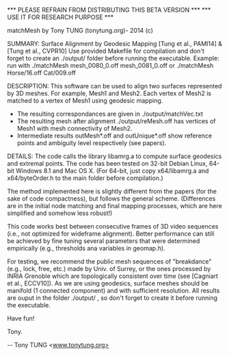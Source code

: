 *** PLEASE REFRAIN FROM DISTRIBUTING THIS BETA VERSION ***
*** USE IT FOR RESEARCH PURPOSE ***

matchMesh by Tony TUNG (tonytung.org)- 2014 (c)

SUMMARY:
Surface Alignment by Geodesic Mapping [Tung et al., PAMI14] & [Tung et al., CVPR10]
Use provided Makefile for compilation and don't forget to create an ./output/ folder before running the executable.
Example: run with ./matchMesh mesh_0080_0.off mesh_0081_0.off or ./matchMesh Horse/16.off Cat/009.off 

DESCRIPTION:
This software can be used to align two surfaces represented by 3D meshes. For example, Mesh1 and Mesh2.
Each vertex of Mesh2 is matched to a vertex of Mesh1 using geodesic mapping.
* The resulting correspondances are given in ./output/matchVec.txt
* The resulting mesh after alignment ./output/reMesh.off has vertices of Mesh1 with mesh connectivity of Mesh2.
* Intermediate results outMesh*.off and outUnique*.off show reference points and ambiguity level respectively (see papers).

DETAILS:
The code calls the library libamrg.a to compute surface geodesics and extremal points.
The code has been tested on 32-bit Debian Linux, 64-bit Windows 8.1 and Mac OS X.
(For 64-bit, just copy x64/libamrg.a and x64/byteOrder.h to the main folder before compilation.)

The method implemented here is slightly different from the papers (for the sake of code compactness), but follows the general scheme.
(Differences are in the initial node matching and final mapping processes, which are here simplified and somehow less robust!)

This code works best between consecutive frames of 3D video sequences (i.e., not optimized for wideframe alignment).
Better performance can still be achieved by fine tuning several parameters that were determined empirically (e.g., thresholds ana variables in geomap.h).

For testing, we recommend the public mesh sequences of "breakdance" (e.g., lock, free, etc.) made by Univ. of Surrey,
or the ones processed by INRIA Grenoble which are topologically consistent over time (see [Cagniart et al., ECCV10]).
As we are using geodesics, surface meshes should be manifold (1 connected component) and with sufficient resolution.
All results are ouput in the folder ./output/ , so don't forget to create it before running the executable.


Have fun!

Tony.


--
Tony TUNG <www.tonytung.org>

